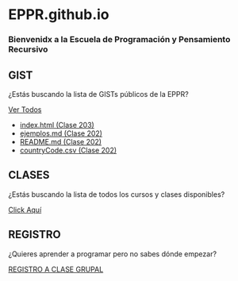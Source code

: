 # EPPR.github.io

### Bienvenidx a la Escuela de Programación y Pensamiento Recursivo

## GIST

¿Estás buscando la lista de GISTs públicos de la EPPR?

[Ver Todos](https://gist.github.com/recurs1v0)

- [index.html (Clase 203)](https://gist.github.com/recurs1v0/33004a775012cf5dff4892fced71492a)
- [ejemplos.md (Clase 202)](https://gist.github.com/recurs1v0/0b396678831df73c9cd4ac9e8566e50f)
- [README.md (Clase 202)](https://gist.github.com/recurs1v0/0b6ab2f5e7ee9abe244317aea6deeadc)
- [countryCode.csv (Clase 202)](https://gist.github.com/recurs1v0/081c5740e462e9e21f6eaae4c1312d8b)

## CLASES

¿Estás buscando la lista de todos los cursos y clases disponibles?

[Click Aquí](https://eppr.github.io/clases/)

## REGISTRO

¿Quieres aprender a programar pero no sabes dónde empezar?

[REGISTRO A CLASE GRUPAL](https://ez.link/eppr)
